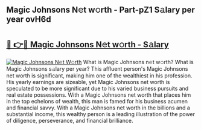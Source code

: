 ## Magic Johnsons N𝚎t w𝚘rth - Part-pZ1 S𝚊lary per year ovH6d

# <h2><a href="http://gc1xoif.nevu.top/?p=Magic+Johnsons">🔗 👉🔴 Magic Johnsons N𝚎t w𝚘rth - S𝚊lary</a></h2>

[![Magic Johnsons N𝚎t W𝚘rth](https://i.imgur.com/Oavwk0R.jpeg)](http://gc1xoif.nevu.top/?p=Magic+Johnsons)
What is Magic Johnsons n𝚎t w𝚘rth? What is Magic Johnsons s𝚊lary per year?
This affluent person's Magic Johnsons net worth is significant, making him one of the wealthiest in his profession. His yearly earnings are sizeable, yet Magic Johnsons net worth is speculated to be more significant due to his varied business pursuits and real estate possessions. With a Magic Johnsons net worth that places him in the top echelons of wealth, this man is famed for his business acumen and financial savvy. With a Magic Johnsons net worth in the billions and a substantial income, this wealthy person is a leading illustration of the power of diligence, perseverance, and financial brilliance.
